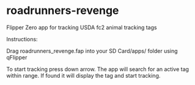 # roadrunners-revenge
Flipper Zero app for tracking USDA fc2 animal tracking tags


Instructions: 

Drag roadrunners_revenge.fap into your SD Card/apps/ folder using qFlipper

To start tracking press down arrow.
The app will search for an active tag within range. If found it will display the tag and start tracking.
